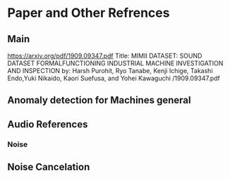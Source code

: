 # Paper and Other Refrences

## Main 
https://arxiv.org/pdf/1909.09347.pdf
Title: MIMII DATASET: SOUND DATASET FORMALFUNCTIONING INDUSTRIAL MACHINE INVESTIGATION AND INSPECTION
by: Harsh Purohit, Ryo Tanabe, Kenji Ichige, Takashi Endo,Yuki Nikaido, Kaori Suefusa, and Yohei Kawaguchi
/1909.09347.pdf

## Anomaly detection for Machines general 



## Audio References

### Noise


## Noise Cancelation